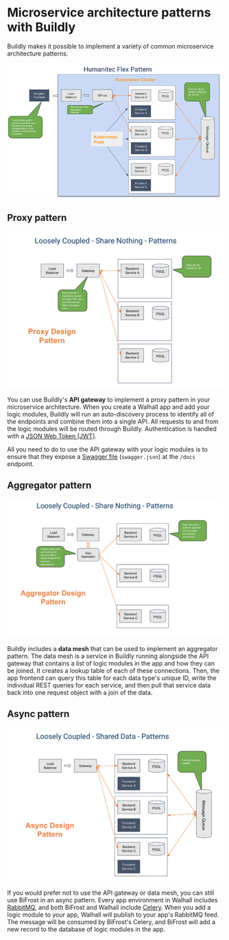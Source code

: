 # Microservice architecture patterns with Buildly

Buildly makes it possible to implement a variety of common microservice architecture patterns.

![Diagram: Humanitec flex pattern for a microservice architecture using Buildly](_assets/flex-pattern.png)

## Proxy pattern

![Diagram: Proxy pattern using Buildly](_assets/proxy-pattern.png)

You can use Buildly's **API gateway** to implement a proxy pattern in your microservice architecture. When you create a Walhall app and add your logic modules, Buildly will run an auto-discovery process to identify all of the endpoints and combine them into a single API. All requests to and from the logic modules will be routed through Buildly. Authentication is handled with a [JSON Web Token (JWT)](https://jwt.io).

All you need to do to use the API gateway with your logic modules is to ensure that they expose a [Swagger file](https://swagger.io/docs/specification/about/) (`swagger.json`) at the `/docs` endpoint.

## Aggregator pattern

![Diagram: Aggregator pattern using Buildly](_assets/aggregator-pattern.png)

Buildly includes a **data mesh** that can be used to implement an aggregator pattern. The data mesh is a service in Buildly running alongside the API gateway that contains a list of logic modules in the app and how they can be joined. It creates a lookup table of each of these connections. Then, the app frontend can query this table for each data type's unique ID, write the individual REST queries for each service, and then pull that service data back into one request object with a join of the data.

## Async pattern

![Diagram: Async pattern using Buildly](_assets/async-pattern.png)

If you would prefer not to use the API gateway or data mesh, you can still use BiFrost in an async pattern. Every app environment in Walhall includes [RabbitMQ](https://www.rabbitmq.com/), and both BiFrost and Walhall include [Celery](http://www.celeryproject.org/). When you add a logic module to your app, Walhall will publish to your app's RabbitMQ feed. The message will be consumed by BiFrost's Celery, and BiFrost will add a new record to the database of logic modules in the app. 

